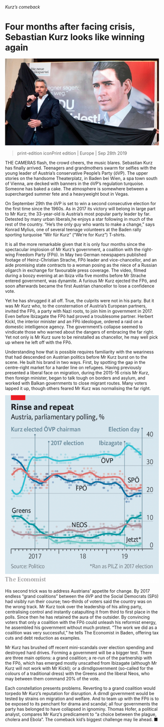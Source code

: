 ###### Kurz’s comeback

# Four months after facing crisis, Sebastian Kurz looks like winning again 

![image](images/20190928_eup503.jpg) 

> print-edition iconPrint edition | Europe | Sep 28th 2019 

THE CAMERAS flash, the crowd cheers, the music blares. Sebastian Kurz has finally arrived. Teenagers and grandmothers swarm for selfies with the young leader of Austria’s conservative People’s Party (öVP). The upper stories on the handsome Theaterplatz, in Baden bei Wien, a spa town south of Vienna, are decked with banners in the öVP’s regulation turquoise. Someone has baked a cake. The atmosphere is somewhere between a supercharged summer fete and a heavyweight bout in Vegas. 

On September 29th the öVP is set to win a second consecutive election for the first time since the 1960s. As in 2017 its victory will belong in large part to Mr Kurz; the 33-year-old is Austria’s most popular party leader by far. Detested by many urban liberals,he enjoys a star following in much of the rest of the country. “He’s the only guy who wants to make a change,” says Konrad Mylius, one of several teenage volunteers at the Baden rally sporting turquoise “Wir für Kurz” (“We’re for Kurz”) T-shirts. 

It is all the more remarkable given that it is only four months since the spectacular implosion of Mr Kurz’s government, a coalition with the right-wing Freedom Party (FPö). In May two German newspapers published footage of Heinz-Christian Strache, FPö leader and vice-chancellor, and an aide promising state contracts to a woman posing as the niece of a Russian oligarch in exchange for favourable press coverage. The video, filmed during a boozy evening at an Ibiza villa five months before Mr Strache entered government, was dynamite. A furious Mr Kurz ejected the FPö, and soon afterwards became the first Austrian chancellor to lose a confidence vote. 

Yet he has shrugged it all off. True, the culprits were not in his party. But it was Mr Kurz who, to the consternation of Austria’s European partners, invited the FPö, a party with Nazi roots, to join him in government in 2017. Even before Ibizagate the FPö had proved a troublesome partner. Herbert Kickl, the interior minister and an FPö ideologue, ordered a raid on a domestic intelligence agency. The government’s collapse seemed to vindicate those who warned about the dangers of embracing the far right. Yet not only is Mr Kurz sure to be reinstalled as chancellor, he may well pick up where he left off with the FPö. 

Understanding how that is possible requires familiarity with the weariness that had descended on Austrian politics before Mr Kurz burst on to the scene. He built his brand in two ways. First, by spotting the gap in the centre-right market for a harder line on refugees. Having previously presented a liberal face on migration, during the 2015-16 crisis Mr Kurz, then foreign minister, began to talk tough on borders and asylum, and worked with Balkan governments to close migrant routes. Many voters lapped it up, though others feared Mr Kurz was normalising the far right. 

![image](images/20190928_EUC785.png) 

His second trick was to address Austrians’ appetite for change. By 2017 endless “grand coalitions” between the öVP and the Social Democrats (SPö) had visibly run their course; two-thirds of voters said the country was on the wrong track. Mr Kurz took over the leadership of his ailing party, centralising control and instantly catapulting it from third to first place in the polls. Since then he has retained the aura of the outsider. By convincing voters that only a coalition with the FPö could unleash his reformist energy, he assembled his government without much protest. “The work we did as a coalition was very successful,” he tells The Economist in Baden, offering tax cuts and debt reduction as examples. 

Mr Kurz has brushed off recent mini-scandals over election spending and destroyed hard drives. Forming a government will be a bigger test. There are three main options: a grand coalition; a re-run of the partnership with the FPö, which has emerged mostly unscathed from Ibizagate (although Mr Kurz will not work with Mr Kickl); or a dirndlgovernment (so-called for the colours of a traditional dress) with the Greens and the liberal Neos, who may between them command 20% of the vote. 

Each constellation presents problems. Reverting to a grand coalition would torpedo Mr Kurz’s reputation for disruption. A dirndl government would be tested by strains on migration and welfare. And to team up with the FPö is to be exposed to its penchant for drama and scandal; all four governments the party has belonged to have collapsed in ignominy. Thomas Hofer, a political analyst, compares Mr Kurz’s predicament to “a choice between the plague, cholera and Ebola”. The comeback kid’s biggest challenge may lie ahead. ■ 

